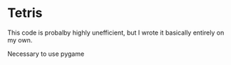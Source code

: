# Tetris
This code is probalby highly unefficient, but I wrote it basically entirely on my own.

Necessary to use pygame
